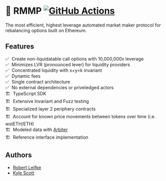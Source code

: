 # 🌸 RMMP [![GitHub Actions][gha-badge]][gha]

[gha]: https://github.com/numoen/dry-powder/actions
[gha-badge]: https://github.com/numoen/dry-powder/actions/workflows/main.yml/badge.svg

The most efficient, highest leverage automated market maker protocol for rebalancing options built on Ethereum.

## Features

✅ &nbsp;Create non-liquidatable call options with 10,000,000x leverage<br/>
✅ &nbsp;Minimizes LVR (pronounced lever) for liquidity providers<br/>
✅ &nbsp;Concentrated liquidity with x+y=k invariant<br/>
✅ &nbsp;Dynamic fees<br/>
✅ &nbsp;Single contract architecture<br/>
✅ &nbsp;No external dependencies or priveledged actors<br/>
🏗️ &nbsp;TypeScript SDK<br/>
🏗️ &nbsp;Extensive Invariant and Fuzz testing<br/>
🏗️ &nbsp;Specialized layer 2 periphery contracts<br/>
🏗️ &nbsp;Account for known price movements between tokens over time (i.e. wstETH/ETH)<br/>
🏗️ &nbsp;Modeled data with [Arbiter](https://github.com/primitivefinance/arbiter)<br/>
🏗️ &nbsp;Reference interface implementation<br/>

## Authors

- [Robert Leifke](https://twitter.com/robertleifke)
- [Kyle Scott](https://twitter.com/kyscott18)
